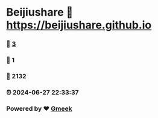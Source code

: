 # Beijiushare :link: https://beijiushare.github.io 
### :page_facing_up: [3](https://beijiushare.github.io/tag.html) 
### :speech_balloon: 1 
### :hibiscus: 2132 
### :alarm_clock: 2024-06-27 22:33:37 
### Powered by :heart: [Gmeek](https://github.com/Meekdai/Gmeek)
